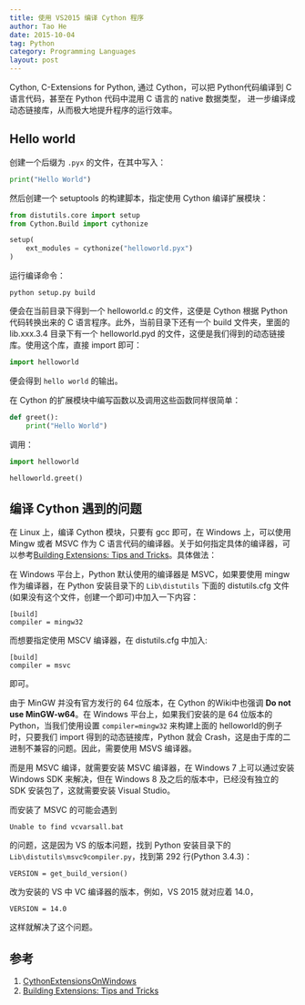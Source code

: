 ```yaml
---
title: 使用 VS2015 编译 Cython 程序
author: Tao He
date: 2015-10-04
tag: Python
category: Programming Languages
layout: post
---
```


Cython, C-Extensions for Python, 通过 Cython，可以把 Python代码编译到 C 语言代码，甚至在 Python 代码中混用 C 语言的 native 数据类型，
进一步编译成动态链接库，从而极大地提升程序的运行效率。

<!--more-->

Hello world
-----------

创建一个后缀为 `.pyx` 的文件，在其中写入：

~~~python
print("Hello World")
~~~

然后创建一个 setuptools 的构建脚本，指定使用 Cython 编译扩展模块：

~~~python
from distutils.core import setup
from Cython.Build import cythonize

setup(
    ext_modules = cythonize("helloworld.pyx")
)
~~~

运行编译命令：

    python setup.py build

便会在当前目录下得到一个 helloworld.c 的文件，这便是 Cython 根据 Python 代码转换出来的 C 语言程序。此外，当前目录下还有一个 build 文件夹，里面的 lib.xxx.3.4 目录下有一个 helloworld.pyd 的文件，这便是我们得到的动态链接库。使用这个库，直接 import 即可：

~~~python
import helloworld
~~~

便会得到 `hello world` 的输出。

在 Cython 的扩展模块中编写函数以及调用这些函数同样很简单：

~~~python
def greet():
    print("Hello World")
~~~

调用：

~~~python
import helloworld

helloworld.greet()
~~~

编译 Cython 遇到的问题
--------------------

在 Linux 上，编译 Cython 模块，只要有 gcc 即可，在 Windows 上，可以使用 Mingw 或者 MSVC 作为 C 语言代码的编译器。关于如何指定具体的编译器，可以参考[Building Extensions: Tips and Tricks](https://docs.python.org/3/install/#building-extensions-tips-and-tricks)。具体做法：

在 Windows 平台上，Python 默认使用的编译器是 MSVC，如果要使用 mingw 作为编译器，在 Python 安装目录下的 `Lib\distutils` 下面的 distutils.cfg 文件(如果没有这个文件，创建一个即可)中加入一下内容：

~~~
[build]
compiler = mingw32
~~~

而想要指定使用 MSCV 编译器，在 distutils.cfg 中加入:

~~~
[build]
compiler = msvc
~~~

即可。

由于 MinGW 并没有官方发行的 64 位版本，在 Cython 的Wiki中也强调 **Do not use MinGW-w64**。在 Windows 平台上，如果我们安装的是 64 位版本的 Python，当我们使用设置 `compiler=mingw32` 来构建上面的
helloworld的例子时，只要我们 import 得到的动态链接库，Python 就会 Crash，这是由于库的二进制不兼容的问题。因此，需要使用 MSVS 编译器。

而是用 MSVC 编译，就需要安装 MSVC  编译器，在 Windows 7 上可以通过安装 Windows SDK 来解决，但在 Windows 8 及之后的版本中，已经没有独立的 SDK 安装包了，这就需要安装 Visual Studio。

而安装了 MSVC 的可能会遇到

    Unable to find vcvarsall.bat

的问题，这是因为 VS 的版本问题，找到 Python 安装目录下的 `Lib\distutils\msvc9compiler.py`，找到第 292 行(Python 3.4.3)：

    VERSION = get_build_version()

改为安装的 VS 中 VC 编译器的版本，例如，VS 2015 就对应着 14.0，

    VERSION = 14.0

这样就解决了这个问题。

参考
---

1. [CythonExtensionsOnWindows](https://github.com/cython/cython/wiki/CythonExtensionsOnWindows)
2. [Building Extensions: Tips and Tricks](https://docs.python.org/3/install/#building-extensions-tips-and-tricks)
